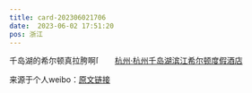 ```yaml
---
title: card-202306021706
date:  2023-06-02 17:51:20
pos: 浙江
---
```

千岛湖的希尔顿真拉胯啊<span class="url-icon"><img alt=[允悲] src="https://h5.sinaimg.cn/m/emoticon/icon/default/d_yunbei-a14a649db8.png" style="width:1em; height:1em;" /></span> <a  href="http://weibo.com/p/100101B2094757D16EAAF4449E" data-hide=""><span class='url-icon'><img style='width: 1rem;height: 1rem' src='https://h5.sinaimg.cn/upload/2015/09/25/3/timeline_card_small_location_default.png'></span><span class="surl-text">杭州·杭州千岛湖滨江希尔顿度假酒店</span></a> 

来源于个人weibo：[原文链接](https://m.weibo.cn/status/N3sp6f4ub?mblogid=N3sp6f4ub)